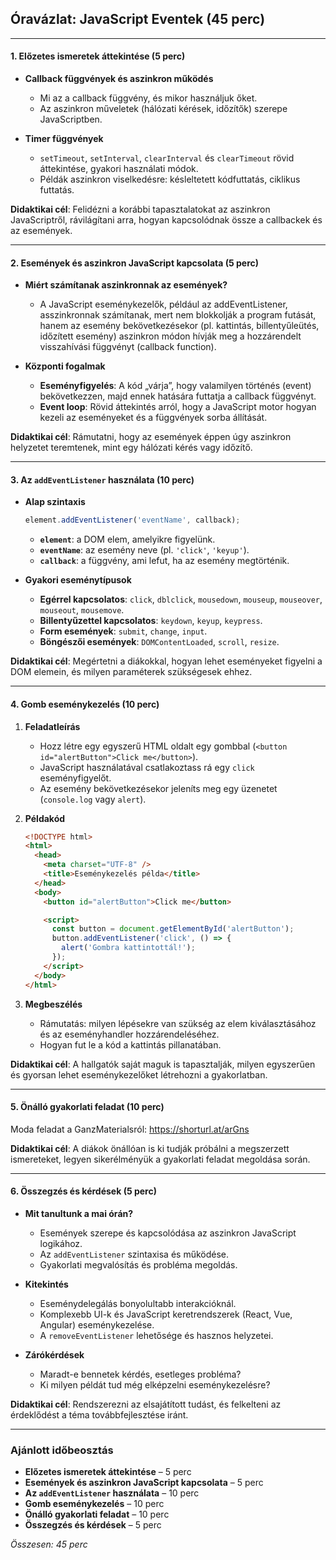 ## **Óravázlat: JavaScript Eventek (45 perc)**

---

#### **1. Előzetes ismeretek áttekintése (5 perc)**

- **Callback függvények és aszinkron működés**  
  - Mi az a callback függvény, és mikor használjuk őket.  
  - Az aszinkron műveletek (hálózati kérések, időzítők) szerepe JavaScriptben.  

- **Timer függvények**  
  - `setTimeout`, `setInterval`, `clearInterval` és `clearTimeout` rövid áttekintése, gyakori használati módok.  
  - Példák aszinkron viselkedésre: késleltetett kódfuttatás, ciklikus futtatás.

**Didaktikai cél**: Felidézni a korábbi tapasztalatokat az aszinkron JavaScriptről, rávilágítani arra, hogyan kapcsolódnak össze a callbackek és az események.

---

#### **2. Események és aszinkron JavaScript kapcsolata (5 perc)**

- **Miért számítanak aszinkronnak az események?**  
  - A JavaScript eseménykezelők, például az addEventListener, asszinkronnak számítanak, mert nem blokkolják a program futását, hanem az esemény bekövetkezésekor (pl. kattintás, billentyűleütés, időzített esemény) aszinkron módon hívják meg a hozzárendelt visszahívási függvényt (callback function).  

- **Központi fogalmak**  
  - **Eseményfigyelés**: A kód „várja”, hogy valamilyen történés (event) bekövetkezzen, majd ennek hatására futtatja a callback függvényt.  
  - **Event loop**: Rövid áttekintés arról, hogy a JavaScript motor hogyan kezeli az eseményeket és a függvények sorba állítását.

**Didaktikai cél**: Rámutatni, hogy az események éppen úgy aszinkron helyzetet teremtenek, mint egy hálózati kérés vagy időzítő.

---

#### **3. Az `addEventListener` használata (10 perc)**

- **Alap szintaxis**  
  ```js
  element.addEventListener('eventName', callback);
  ```
  - **`element`**: a DOM elem, amelyikre figyelünk.  
  - **`eventName`**: az esemény neve (pl. `'click'`, `'keyup'`).  
  - **`callback`**: a függvény, ami lefut, ha az esemény megtörténik.  

- **Gyakori eseménytípusok**  
  - **Egérrel kapcsolatos**: `click`, `dblclick`, `mousedown`, `mouseup`, `mouseover`, `mouseout`, `mousemove`.  
  - **Billentyűzettel kapcsolatos**: `keydown`, `keyup`, `keypress`.  
  - **Form események**: `submit`, `change`, `input`.  
  - **Böngészői események**: `DOMContentLoaded`, `scroll`, `resize`.


**Didaktikai cél**: Megértetni a diákokkal, hogyan lehet eseményeket figyelni a DOM elemein, és milyen paraméterek szükségesek ehhez.

---

#### **4. Gomb eseménykezelés (10 perc)**

1. **Feladatleírás**  
   - Hozz létre egy egyszerű HTML oldalt egy gombbal (`<button id="alertButton">Click me</button>`).  
   - JavaScript használatával csatlakoztass rá egy `click` eseményfigyelőt.  
   - Az esemény bekövetkezésekor jeleníts meg egy üzenetet (`console.log` vagy `alert`).

2. **Példakód**  
   ```html
   <!DOCTYPE html>
   <html>
     <head>
       <meta charset="UTF-8" />
       <title>Eseménykezelés példa</title>
     </head>
     <body>
       <button id="alertButton">Click me</button>

       <script>
         const button = document.getElementById('alertButton');
         button.addEventListener('click', () => {
           alert('Gombra kattintottál!');
         });
       </script>
     </body>
   </html>
   ```

3. **Megbeszélés**  
   - Rámutatás: milyen lépésekre van szükség az elem kiválasztásához és az eseményhandler hozzárendeléséhez.
   - Hogyan fut le a kód a kattintás pillanatában.

**Didaktikai cél**: A hallgatók saját maguk is tapasztalják, milyen egyszerűen és gyorsan lehet eseménykezelőket létrehozni a gyakorlatban.

---

#### **5. Önálló gyakorlati feladat (10 perc)**

Moda feladat a GanzMaterialsról: https://shorturl.at/arGns


**Didaktikai cél**: A diákok önállóan is ki tudják próbálni a megszerzett ismereteket, legyen sikerélményük a gyakorlati feladat megoldása során.

---

#### **6. Összegzés és kérdések (5 perc)**

- **Mit tanultunk a mai órán?**  
  - Események szerepe és kapcsolódása az aszinkron JavaScript logikához.  
  - Az `addEventListener` szintaxisa és működése.  
  - Gyakorlati megvalósítás és probléma megoldás.  

- **Kitekintés**  
  - Eseménydelegálás bonyolultabb interakcióknál.  
  - Komplexebb UI-k és JavaScript keretrendszerek (React, Vue, Angular) eseménykezelése.  
  - A `removeEventListener` lehetősége és hasznos helyzetei.

- **Zárókérdések**  
  - Maradt-e bennetek kérdés, esetleges probléma?  
  - Ki milyen példát tud még elképzelni eseménykezelésre?

**Didaktikai cél**: Rendszerezni az elsajátított tudást, és felkelteni az érdeklődést a téma továbbfejlesztése iránt.

---

### **Ajánlott időbeosztás**

- **Előzetes ismeretek áttekintése** – 5 perc  
- **Események és aszinkron JavaScript kapcsolata** – 5 perc  
- **Az `addEventListener` használata** – 10 perc  
- **Gomb eseménykezelés** – 10 perc  
- **Önálló gyakorlati feladat** – 10 perc  
- **Összegzés és kérdések** – 5 perc  

*Összesen: 45 perc*
